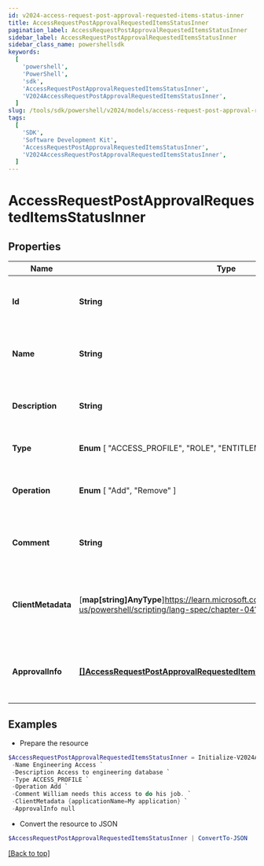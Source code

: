 ```yaml
---
id: v2024-access-request-post-approval-requested-items-status-inner
title: AccessRequestPostApprovalRequestedItemsStatusInner
pagination_label: AccessRequestPostApprovalRequestedItemsStatusInner
sidebar_label: AccessRequestPostApprovalRequestedItemsStatusInner
sidebar_class_name: powershellsdk
keywords:
  [
    'powershell',
    'PowerShell',
    'sdk',
    'AccessRequestPostApprovalRequestedItemsStatusInner',
    'V2024AccessRequestPostApprovalRequestedItemsStatusInner',
  ]
slug: /tools/sdk/powershell/v2024/models/access-request-post-approval-requested-items-status-inner
tags:
  [
    'SDK',
    'Software Development Kit',
    'AccessRequestPostApprovalRequestedItemsStatusInner',
    'V2024AccessRequestPostApprovalRequestedItemsStatusInner',
  ]
---
```


# AccessRequestPostApprovalRequestedItemsStatusInner

## Properties

| Name | Type | Description | Notes |
| --- | --- | --- | --- |
| **Id** | **String** | The unique ID of the access item being requested. | [required] |
| **Name** | **String** | The human friendly name of the access item. | [required] |
| **Description** | **String** | Detailed description of the access item. | [optional] |
| **Type** | **Enum** [ "ACCESS_PROFILE", "ROLE", "ENTITLEMENT" ] | The type of access item. | [required] |
| **Operation** | **Enum** [ "Add", "Remove" ] | The action to perform on the access item. | [required] |
| **Comment** | **String** | A comment from the identity requesting the access. | [optional] |
| **ClientMetadata** | [**map[string]AnyType**]https://learn.microsoft.com/en-us/powershell/scripting/lang-spec/chapter-04?view=powershell-7.4 | Additional customer defined metadata about the access item. | [optional] |
| **ApprovalInfo** | [**[]AccessRequestPostApprovalRequestedItemsStatusInnerApprovalInfoInner**](access-request-post-approval-requested-items-status-inner-approval-info-inner) | A list of one or more approvers for the access request. | [required] |

## Examples

- Prepare the resource

```powershell
$AccessRequestPostApprovalRequestedItemsStatusInner = Initialize-V2024AccessRequestPostApprovalRequestedItemsStatusInner  -Id 2c91808b6ef1d43e016efba0ce470904 `
 -Name Engineering Access `
 -Description Access to engineering database `
 -Type ACCESS_PROFILE `
 -Operation Add `
 -Comment William needs this access to do his job. `
 -ClientMetadata {applicationName=My application} `
 -ApprovalInfo null
```

- Convert the resource to JSON

```powershell
$AccessRequestPostApprovalRequestedItemsStatusInner | ConvertTo-JSON
```

[[Back to top]](#)
